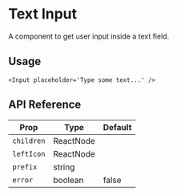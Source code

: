 # Text Input
A component to get user input inside a text field.

## Usage
```tsx
<Input placeholder='Type some text...' />
```

## API Reference
| **Prop**   | **Type**  | **Default** |
|------------|-----------|-------------|
| `children` | ReactNode |             |
| `leftIcon` | ReactNode |             |
| `prefix`   | string    |             |
| `error`    | boolean   | false       |